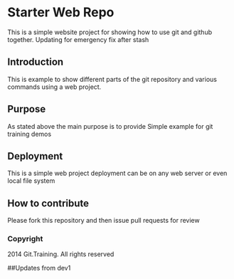 # Starter Web Repo

This is a simple website project for showing 
how to use git and github together.
Updating for emergency fix after stash

## Introduction

This is example to show different parts of the git
repository and various commands using a web project.

## Purpose

As stated above the main purpose is to provide 
Simple example for git training demos

## Deployment

This is a simple web project deployment can be on any 
web server or even local file system

## How to contribute

Please fork this repository and then issue
pull requests for review

### Copyright  

2014 Git.Training. All rights reserved

##Updates from dev1
